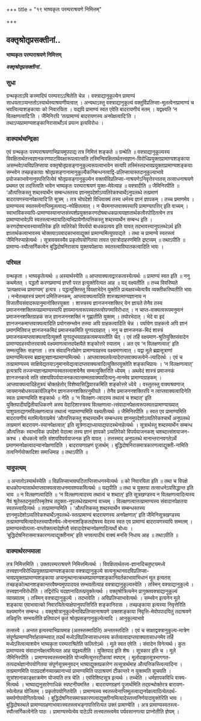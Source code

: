 +++
title = "१९ भाष्यकृतः परम्पराश्रयणे निमित्तम्"

+++


## वक्तृश्रोतृप्रसक्तीनां..

**भाष्यकृतः परम्पराश्रयणे निमित्तम्**

***वक्तृश्रोतृप्रसक्तीनां***..

### सुधा

ग्रन्थकृताऽपि कस्मादियं परम्पराऽऽश्रितेति चेन्न । वक्त्राद्यानुकूल्येन प्रामाण्यं साधयताऽप्यन्ततोऽस्यार्थस्याश्रयणीयत्वात् । अन्यथाऽस्तु वक्त्राद्यानुकूल्यं वक्तुर्विप्रलिप्सा-मूलत्वेनाप्रामाण्यं च भवत्वित्याशङ्कायाः को निवारयिता । यद्यपि प्रामाण्यं स्वत एवेति बादरायणीयं मतम् । यद्वक्ष्यति ‘न विलक्षणत्वादि’ति । जैमिनिरपि ‘तत्प्रामाण्यं बादरायणस्य अनपेक्षत्वादि’ति । तथाऽप्यप्रामाण्यशङ्कानिरासार्थोऽयं प्रयत्न इत्यविरोधः ।

### वाक्यार्थचन्द्रिका

एवं ग्रन्थकृतः परम्पराश्रयणाभिप्रायमुपपाद्य तत्र निमित्तं शङ्कते ॥ ग्रन्थेति ॥ वक्त्राद्यानुकूल्यस्य विवक्षितार्थतत्त्वज्ञानकरणपाटविवक्षारूपत्वात्सति तस्मिन्विवक्षितार्थतत्त्वज्ञान-विरोधिप्रयुक्ताप्रामाण्यशङ्काया असम्भवेऽप्यविप्रलिप्साया वक्तृश्रोतृप्रसङ्गानुकूल्यरूपत्वाभावेन सत्यपि तस्मिंस्तदभावप्रयुक्ताप्रामाण्यशङ्कयाः सम्भवेन तच्छङ्कायाः श्रोतृप्रसङ्गानामानुकूल्यैकनिबन्धनत्वाद्वि-प्रलिप्सायास्तदानुकूल्याभावे प्रयोजकाभावेनानुपपत्तिरित्येवं श्रोतृप्रसङ्गानुकूल्येन वक्तर्यविप्रलिप्सा-नाश्रयणेऽनिवृत्तेरन्ततस् तत्साधनाश्रयणे प्रथमत एव तदस्त्विति भावेन भाष्यकृतः परम्पराश्रयणं युक्त-मेवेत्याह ॥ वक्त्रादीति ॥ जैमिनिरपीति ॥ ‘औत्पत्तिकस्तु शब्दस्यार्थेन सम्बन्धस्तस्य ज्ञानमुपदेशोऽव्यतिरेकश्चार्थेऽनुपलब्धे तत्प्रमाणं बादरायणस्यानपेक्षत्वादि’ति सूत्रम् । तत्र चोपदेशो विधिवाक्यं तस्य धर्मस्य ज्ञानं ज्ञापकम् । तच्च प्रमाणमेव । प्रामाण्यस्य स्वतस्त्वेनाप्तिमूलत्वाद्य-नपेक्षितत्वात् । न चैवमनाप्तवाक्यस्यापि प्रामाण्यापत्तिर् इति वाच्यम् । स्वाभाविकस्यापि-प्रामाण्यस्यानाप्तसंस्पर्शप्रयुक्तकरणदोषबाधकप्रत्ययज्ञातार्थकत्वैरपोदितत्वेन तत्र प्रामाण्याभावेऽपि स्वतस्त्वानपायादित्यभिप्रायेणौत्पत्तिकस्तु शब्दस्यार्थेन सम्बन्ध इति । करणदोषाभावस्याव्यतिरेक इति व्यतिरेको विपर्ययो बाधकप्रत्यय इति यावत् तदभावस्यानुपलब्धेऽर्थ इति ज्ञातार्थकत्वाभावस्य चोक्तयाऽपवादकाभावाद्युक्तं प्रामाण्यमित्युपपाद्यते । तथा च प्रामाण्ये स्वतस्त्वं जैमिनिरप्याहेत्यर्थः । सूत्रावयवस्यैव प्रकृतोपयोगितया तावत एवात्रोदाहरणमिति द्रष्टव्यम् ॥ तथाऽपीति ॥ प्रामाण्य-स्यौत्सर्गिकत्वेन बुद्धिदोषनिरासाय युक्तयपेक्षायाः स्वतस्त्वाविघातकत्वादिति भावः ।

### परिमल

ग्रन्थकृता । भाष्यकृतेत्यर्थः ॥ अस्यार्थस्येति ॥ आप्तवाक्यत्वद्वारकत्वस्येत्यर्थः ॥ प्रामाण्यं स्वत इति ॥ ननु कथमेतत् । पद्धतौ करणप्रमाण्यं ज्ञप्तौ परत इत्युक्तेरित्यत आह ॥ यद् वक्ष्यतीति ॥ तच्च विवरिष्यते ‘प्रत्यक्षवच्च प्रामाण्यम्’ इत्यत्र । पद्धत्युक्तिस्तु विवक्षाभेदेन युक्तेति प्रत्यक्षवच्चेत्यत्रैव व्यक्तीकरिष्यतीति भावः । नन्वेतच्छास्त्रं प्रमाणं प्रमितिजनकम्, आप्तवाक्यत्वादिति शास्त्रप्रामाण्यज्ञानाय न विजातीयसंवादरूपानुमानोक्तिरयुक्ता । शास्त्रस्य ज्ञानजननशक्तिर् येन ज्ञायते तेनैव तस्य प्रमाजननशक्तिरूपप्रामाण्यस्यापि ज्ञायमानत्वरूपस्वतस्त्वोपगमाविरोधात् । न चाप्त-वाक्यत्वरूपमनुमानं प्रमाजननशक्तिग्राहकं सज् ज्ञानजननशक्तिं न गृह्णातीति युक्तम् । तयोरभेदात् । भेदे वा इदं ज्ञानजनकमाप्तवाक्यत्वादिति प्रयोगसम्भवेन तस्या अपि ग्राहकत्वादिति चेन्न । पर्यायेण ग्राहकत्वे अपि ज्ञानं प्रमाणमितिवज् ज्ञानजनकमिदं प्रमाजनकमिति युगपदग्रहात् । ननु च ज्ञानजनक-मिदं शास्त्रं प्रमाजनकमाप्तवाक्यत्वादित्युक्तौ युगपदुभयग्राहकत्वमप्यस्तीति चेत् । एवं तर्हि वक्ष्यमाण-श्रुतियुक्तिसंवादेन प्रामाण्यग्रहस्योत्तरवाक्ये वक्ष्यमाणत्वात्तदपेक्षयैते शङ्कोत्तरे स्याताम् । अत एव ‘न विलक्षणत्वात्’ इति सम्मत्युक्तिः सङ्गता । तत्र संवादनिरपेक्षेण प्रामाण्यग्रहस्य वक्ष्यमाणत्वात् । यद्वा मूले ब्रह्मसूत्राणां प्रामाण्यमित्यस्य ब्रह्मसूत्रज्ञानप्रामाण्यमित्यर्थः । आप्तवाक्यतयेत्यादेराप्तवाक्यजत्वेने-त्यादिरर्थः । एवं च तत्प्रामाण्यस्य साक्षिवेद्यतयाऽनुमानावेद्यत्वादाप्तवाक्यत्वादित्युक्तिरयुक्तेति शङ्काभिप्रायः । ‘न विलक्षणत्वात्’ इत्यत्रापि तज्जन्यज्ञानप्रामाण्यस्वतस्त्वाशयेनैव सम्मत्युक्तिरिति ध्येयम् । अथवेदं शास्त्रं प्रमाजनकं ज्ञानजनकत्वे सति संशयविपर्ययाजनकत्वात्सम्मतवाक्यवदित्यनु-मानमेव प्रामाण्यग्राहकम् । आप्तवाक्यत्वादिहेतुत्रयं चोक्तहेतोर् विशेष्यासिद्धिवारकमिति शङ्कोत्तरे ध्येये । वस्तुतस्तु वाक्यश्रवणाज् जायमानबोधरूपकार्यलिङ्गेन ज्ञानजननशक्तिरनुमीयते । तेनैव प्रमाजननशक्तिरपि न त्वाप्तवाक्यत्वादिनेति स्वतः प्रामाण्यमिति शङ्कार्थः ॥ नेति ॥ ‘न विलक्षण-त्वादस्य तथात्वं च शब्दात्’ इति युक्तिपादीयद्वितीयाधिकरणे अस्य वेदादिशास्त्रस्य विलक्षणत्वा-त्संवादानपेक्षत्वरूपस्वतःप्रामाण्याख्यात् पाशुपताद्यागमविलक्षणत्वान्न तथात्वं नाप्रामाण्यमिति वक्ष्यतीत्यर्थः ॥ जैमिनिरपीति ॥ स्वत एव प्रामाण्यमिति बादरायणीयं मतमित्येतत्प्रमेयं ‘औत्पत्तिकस्तु शब्दस्यार्थेन सम्बन्धस्य ज्ञानमुपदेशोऽव्यतिरेकश्चार्थे अनुपलब्धे तत्प्रमाणं बादरायण-स्यानपेक्षत्वात्’ इति सूत्रेणाद्याध्यायाद्यपादस्थेनाहेत्यर्थः । सूत्रार्थस्तु शब्दस्यार्थेन सम्बन्ध औत्पत्तिकः स्वाभाविक उपदेशो वेदात्मा तस्य ज्ञानं ज्ञापको ऽव्यतिरेको विपर्ययाजनकश् चशब्दात्संशयाजन-कश्च । बोधकत्वे सति संशयविपर्ययाजनक इति यावत् । तत्तस्माद् अनुपलब्धे मानान्तरानवगतेऽर्थे प्रमाणमनपेक्षत्वादन्यानपेक्षणादिति । बादरायणग्रहणं पूजार्थम् । बुद्धिदोषनिरासमात्रकारणत्वाद्युक्ती-नामिति तत्वनिर्णयोक्तदिशा समाधिमाह ॥ तथाऽपीति ॥

### यादुपत्यम्

॥ अन्ततोऽस्यार्थस्येति ॥ विप्रलिप्साभावघटिताप्तिसाधनस्येत्यर्थः ॥ को निवारयिता इति ॥ तथा च विपक्षे बाधकोपन्यासार्थमाप्तवाक्यत्वसाधनमावश्यकमित्यर्थः ॥ यद्यपीति ॥ तथा च युक्तया तत्साधनेऽपसिद्धान्त इति भावः ॥ न विलक्षणत्वादिति ॥ ‘न विलक्षणत्वादस्य तथात्वं च शब्दात्’ इति सूत्रखण्डस्य न विलक्षणत्वादित्यस्य नैवं श्रुतेस्तदनुसारिस्मृतेश्च तदुक्ता-नुपलब्धेरप्रामाण्यं वाच्यम् । विलक्षणत्वात्तत्प्रामाण्यस्य संवादानपेक्षतया स्वतस्त्वादित्यर्थः ॥ तत्प्रामाण्यमिति । ‘औत्पत्तिकस्तु शब्दस्यार्थेन सम्बन्धस्तस्य ज्ञानमुपदेशोऽव्यतिरेकश्चार्थेऽनुपलब्धे-स्तत्प्रामाण्यं बादरायणस्य अनपेक्षणात्’ इति जैमिनिसूत्रखण्डस्य तत्प्रामाण्यमित्यादेस्तस्यापौरुषेय-त्वेनानाशङ्कितदोषस्य वेदस्य स्वत एव प्रामाण्यं बादरायणस्यापि सम्मतम् । प्रामाण्यस्योत्पत्ता-वाप्तोक्तत्वादेर्ज्ञप्तौ संवादादेश्चानपेक्षणादित्यर्थो बोध्यः । ‘बुद्धिदोषनिरासमात्रकारणत्वाद्युक्तीनाम्’ इति भगवत्पादीयं वाक्यं मनसि निधाय आह ॥ तथाऽपीति ॥

### वाक्यार्थरत्नमाला

तत्र निमित्तमिति । उक्तपरम्पराश्रयणे निमित्तमित्यर्थः । विवक्षितार्थतत्त्व-ज्ञानादिचतुष्टयमध्ये तत्त्वज्ञानविरोधिप्रयुक्ताप्रामाण्यशङ्काया वक्त्राद्यानुकूल्ये सत्यनुत्थानवदविप्रलिप्सा-भावप्रयुक्ताप्रामाण्यशङ्काया अप्यनुत्थानात्कथमप्रामाण्यशङ्कानिवर्तकाभावाभिधानं मूल इत्यतस् तच्छङ्कोत्थानशङ्कान्तरवैषम्यमुपपादयन्र सम्भवतीत्याह वक्त्राद्यानुकूल्यस्येति । तस्मिन् वक्त्राद्यानुकूल्ये । तत्त्वज्ञानविरोधीति । तद्विरोधि यदज्ञानादितत्प्रयुक्तेत्यर्थः । वक्तृश्रोत्रित्यनेन प्रागुक्तवक्त्राद्यानुकूल्यं व्याख्यातम् । तस्मिन् वक्त्राद्यानुकूल्ये । तदभावेति । अविप्रलिप्साभावेत्यर्थः । सम्भवेन इत्यनेन मूले शङ्काया एवाभावात्को निवारयितेत्याक्षेपानुपपत्तिरिति शङ्कानिरासः । तच्छङ्काया इत्यस्या निवृत्तेरिति वक्ष्यमाणेन सम्बन्धः । वक्तृश्रोत्रानुकूल्येनाविप्रलिप्सानाश्रयणे उक्तशङ्काया निवृत्ति-मेवोपपादयितुं तदाश्रयणे तन्निवृत्तिः सम्भवतीति प्रतिपादनं कृतं श्रोतृप्रसङ्गानुकूल्येत्यादि । आनुकूल्याभावे

तत्सत्त्वे । अन्तत इत्यस्याभिप्रायमाह (अतस्तस्मादिति) अन्ततस्तदिति । एवं च साक्षाद्वक्त्रानुकूल्य-मात्रेण संपूर्णप्रामाण्यनिर्वाहासम्भवात् तदर्थं मध्येऽविप्रलिप्सासाधनस्य कर्तव्यत्वादाप्तवाक्यतासाधनमेव तर्हि मध्येऽस्त्वित्याशयेन भाष्यकृता परम्पराश्रितेति फलितोऽर्थः । मूले स्वत एवेति । संवादेन विनेत्यर्थः। कुतः प्रामाण्यस्य संवादानपेक्षत्वमित्यत आह यद्वक्ष्यतीति । युक्तिपाद इति शेषः । सूत्रकार इति च । मूले जैमिनिरपीति । प्रामाण्यस्वतस्त्वमाहेति योज्यमित्युत्तरटीकायां स्पष्टम् । मूलोदाहृतसूत्रभागगत-तत्पदार्थज्ञानोपयोगितया संपूर्णसूत्रमनुवदन् भाष्याद्युक्तप्रकारेण तत्सूत्रार्थमाह औत्पत्तिकस्त्वित्यादिना । तत्प्रमाणमिति पाठप्रदर्शनव्याख्यानाभ्यां प्रामाण्यमिति पाठाश्रयणं टीकान्तरे न युक्तमति सूचयति । सूत्रांशानाकाङ्क्षाक्रमेण योजयति तत्र चेति । एवंविशिष्टसूत्र इत्यर्थः । तच्चेति । धर्मज्ञापकविधि वाक्य-मित्यर्थः । भाष्याद्यनुसारेणाधिकं स्पष्टनीयमस्ति । बादरायणग्रहणं पूजार्थमिति तद्ग्रन्थोक्तेरत्र बारायण-स्येत्येतन्न योजितम् । प्रकृतोपयोगितयेति । प्रामाण्यस्य स्वतस्त्वेनाप्तिमूलत्वाद्यनपेक्षत्वादित्येतदर्थ-समर्पणोपयोगितयेत्यर्थः । बुद्धिदोषनिरासमात्रकारणत्वाद्युक्तीनामित्यादेस्तत्त्वनिर्णयादावुक्तेरिति भावः । बुद्धिदोषस्थले प्रामाण्यग्रहणाभावात्स्वतस्त्वभङ्गापत्तिरित्यत उक्तं प्रामाण्येति । अत्र प्रामाण्यस्वतस्त्व-स्यौत्सर्गिकत्वेनेति पाठः । प्रामाण्यस्येत्येव पाठेऽपि तत्स्वतस्त्वमेव पर्यवसानगत्या प्राप्नोतीति ज्ञेयम् ।

